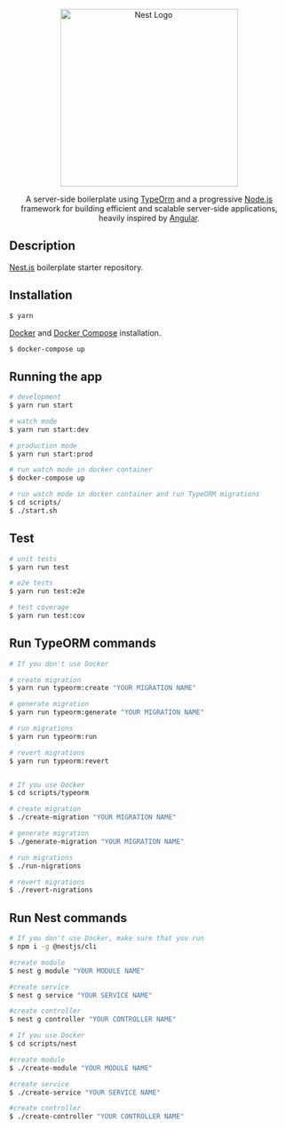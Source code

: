 <p align="center">
  <a href="http://nestjs.com/" target="blank"><img src="https://nestjs.com/img/logo_text.svg" width="320" alt="Nest Logo" /></a>
</p>

[travis-image]: https://api.travis-ci.org/nestjs/nest.svg?branch=master
[travis-url]: https://travis-ci.org/nestjs/nest
[linux-image]: https://img.shields.io/travis/nestjs/nest/master.svg?label=linux
[linux-url]: https://travis-ci.org/nestjs/nest
  
  <p align="center">A server-side boilerplate using  <a href="https://typeorm.io/#/">TypeOrm</a> and a progressive <a href="http://nodejs.org" target="blank">Node.js</a>
    framework for building efficient and scalable server-side applications, heavily inspired by 
    <a href="https://angular.io" target="blank">Angular</a>.
   </p>

## Description

[Nest.js](https://github.com/nestjs/nest) boilerplate starter repository.

## Installation

```bash
$ yarn
```
[Docker](https://docs.docker.com/v17.09/engine/installation/) and [Docker Compose](https://docs.docker.com/compose/install/) installation.

```bash
$ docker-compose up
```

## Running the app

```bash
# development
$ yarn run start

# watch mode
$ yarn run start:dev

# production mode
$ yarn run start:prod

# run watch mode in docker container
$ docker-compose up

# run watch mode in docker container and run TypeORM migrations
$ cd scripts/
$ ./start.sh

```

## Test

```bash
# unit tests
$ yarn run test

# e2e tests
$ yarn run test:e2e

# test coverage
$ yarn run test:cov
```

## Run TypeORM commands
```bash
# If you don't use Docker

# create migration
$ yarn run typeorm:create "YOUR MIGRATION NAME"

# generate migration
$ yarn run typeorm:generate "YOUR MIGRATION NAME"

# run migrations
$ yarn run typeorm:run

# revert migrations
$ yarn run typeorm:revert


# If you use Docker
$ cd scripts/typeorm

# create migration
$ ./create-migration "YOUR MIGRATION NAME"

# generate migration
$ ./generate-migration "YOUR MIGRATION NAME"

# run migrations
$ ./run-nigrations

# revert migrations
$ ./revert-nigrations
```

## Run Nest commands
```bash
# If you don't use Docker, make sure that you run
$ npm i -g @nestjs/cli

#create module
$ nest g module "YOUR MODULE NAME"

#create service
$ nest g service "YOUR SERVICE NAME"

#create controller
$ nest g controller "YOUR CONTROLLER NAME"

# If you use Docker
$ cd scripts/nest

#create module
$ ./create-module "YOUR MODULE NAME"

#create service
$ ./create-service "YOUR SERVICE NAME"

#create controller
$ ./create-controller "YOUR CONTROLLER NAME"

```
